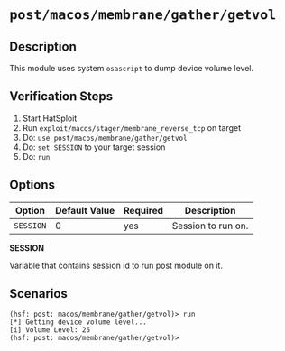 # `post/macos/membrane/gather/getvol`

## Description

This module uses system `osascript` to dump device volume level.

## Verification Steps

1. Start HatSploit
2. Run `exploit/macos/stager/membrane_reverse_tcp` on target
3. Do: `use post/macos/membrane/gather/getvol`
4. Do: `set SESSION` to your target session
5. Do: `run`

## Options

| Option    | Default Value | Required | Description        |
|-----------|---------------|----------|--------------------|
| `SESSION` | 0             | yes      | Session to run on. |

**SESSION**

Variable that contains session id to run post module on it.

## Scenarios

```
(hsf: post: macos/membrane/gather/getvol)> run
[*] Getting device volume level...
[i] Volume Level: 25
(hsf: post: macos/membrane/gather/getvol)>
```
